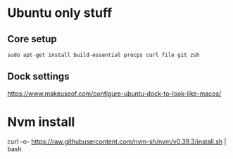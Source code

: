 # Ubuntu only stuff


## Core setup


```
sudo apt-get install build-essential procps curl file git zsh
```

## Dock settings

https://www.makeuseof.com/configure-ubuntu-dock-to-look-like-macos/



# Nvm install

curl -o- https://raw.githubusercontent.com/nvm-sh/nvm/v0.39.3/install.sh | bash